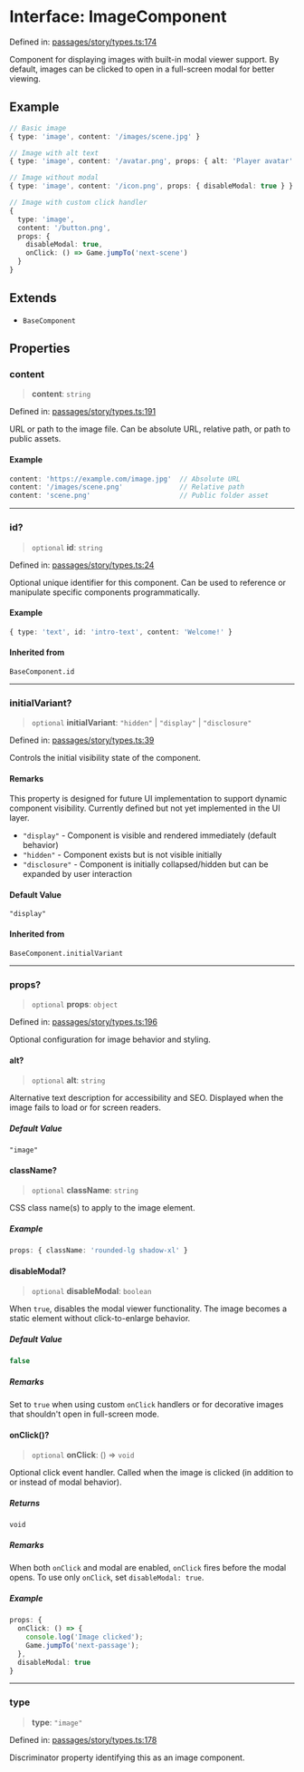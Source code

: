 # Interface: ImageComponent

Defined in: [passages/story/types.ts:174](https://github.com/laruss/react-text-game/blob/9170bd136d7f37dbbee8bf6f71732f065efa0401/packages/core/src/passages/story/types.ts#L174)

Component for displaying images with built-in modal viewer support.
By default, images can be clicked to open in a full-screen modal for better viewing.

## Example

```typescript
// Basic image
{ type: 'image', content: '/images/scene.jpg' }

// Image with alt text
{ type: 'image', content: '/avatar.png', props: { alt: 'Player avatar' } }

// Image without modal
{ type: 'image', content: '/icon.png', props: { disableModal: true } }

// Image with custom click handler
{
  type: 'image',
  content: '/button.png',
  props: {
    disableModal: true,
    onClick: () => Game.jumpTo('next-scene')
  }
}
```

## Extends

- `BaseComponent`

## Properties

### content

> **content**: `string`

Defined in: [passages/story/types.ts:191](https://github.com/laruss/react-text-game/blob/9170bd136d7f37dbbee8bf6f71732f065efa0401/packages/core/src/passages/story/types.ts#L191)

URL or path to the image file.
Can be absolute URL, relative path, or path to public assets.

#### Example

```typescript
content: 'https://example.com/image.jpg'  // Absolute URL
content: '/images/scene.png'              // Relative path
content: 'scene.png'                      // Public folder asset
```

***

### id?

> `optional` **id**: `string`

Defined in: [passages/story/types.ts:24](https://github.com/laruss/react-text-game/blob/9170bd136d7f37dbbee8bf6f71732f065efa0401/packages/core/src/passages/story/types.ts#L24)

Optional unique identifier for this component.
Can be used to reference or manipulate specific components programmatically.

#### Example

```typescript
{ type: 'text', id: 'intro-text', content: 'Welcome!' }
```

#### Inherited from

`BaseComponent.id`

***

### initialVariant?

> `optional` **initialVariant**: `"hidden"` \| `"display"` \| `"disclosure"`

Defined in: [passages/story/types.ts:39](https://github.com/laruss/react-text-game/blob/9170bd136d7f37dbbee8bf6f71732f065efa0401/packages/core/src/passages/story/types.ts#L39)

Controls the initial visibility state of the component.

#### Remarks

This property is designed for future UI implementation to support dynamic component visibility.
Currently defined but not yet implemented in the UI layer.

- `"display"` - Component is visible and rendered immediately (default behavior)
- `"hidden"` - Component exists but is not visible initially
- `"disclosure"` - Component is initially collapsed/hidden but can be expanded by user interaction

#### Default Value

`"display"`

#### Inherited from

`BaseComponent.initialVariant`

***

### props?

> `optional` **props**: `object`

Defined in: [passages/story/types.ts:196](https://github.com/laruss/react-text-game/blob/9170bd136d7f37dbbee8bf6f71732f065efa0401/packages/core/src/passages/story/types.ts#L196)

Optional configuration for image behavior and styling.

#### alt?

> `optional` **alt**: `string`

Alternative text description for accessibility and SEO.
Displayed when the image fails to load or for screen readers.

##### Default Value

`"image"`

#### className?

> `optional` **className**: `string`

CSS class name(s) to apply to the image element.

##### Example

```typescript
props: { className: 'rounded-lg shadow-xl' }
```

#### disableModal?

> `optional` **disableModal**: `boolean`

When `true`, disables the modal viewer functionality.
The image becomes a static element without click-to-enlarge behavior.

##### Default Value

```ts
false
```

##### Remarks

Set to `true` when using custom `onClick` handlers or for decorative images
that shouldn't open in full-screen mode.

#### onClick()?

> `optional` **onClick**: () => `void`

Optional click event handler.
Called when the image is clicked (in addition to or instead of modal behavior).

##### Returns

`void`

##### Remarks

When both `onClick` and modal are enabled, `onClick` fires before the modal opens.
To use only `onClick`, set `disableModal: true`.

##### Example

```typescript
props: {
  onClick: () => {
    console.log('Image clicked');
    Game.jumpTo('next-passage');
  },
  disableModal: true
}
```

***

### type

> **type**: `"image"`

Defined in: [passages/story/types.ts:178](https://github.com/laruss/react-text-game/blob/9170bd136d7f37dbbee8bf6f71732f065efa0401/packages/core/src/passages/story/types.ts#L178)

Discriminator property identifying this as an image component.
